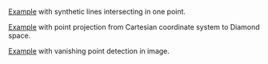 [Example](https://colab.research.google.com/drive/1Ms7aHDozJEok2ytWuPD63i_hdUrT5KG_?usp=sharing) with synthetic lines intersecting in one point.

[Example](https://colab.research.google.com/drive/1GbIfWH5agK4LitUtFBMsGr4Gw0sobtaM?usp=sharing) with point projection from Cartesian coordinate system to Diamond space.

[Example](https://colab.research.google.com/drive/1ISOp7mSgSoIXbPLUlED3FL9vdSZLPeWf?usp=sharing) with vanishing point detection in image.

